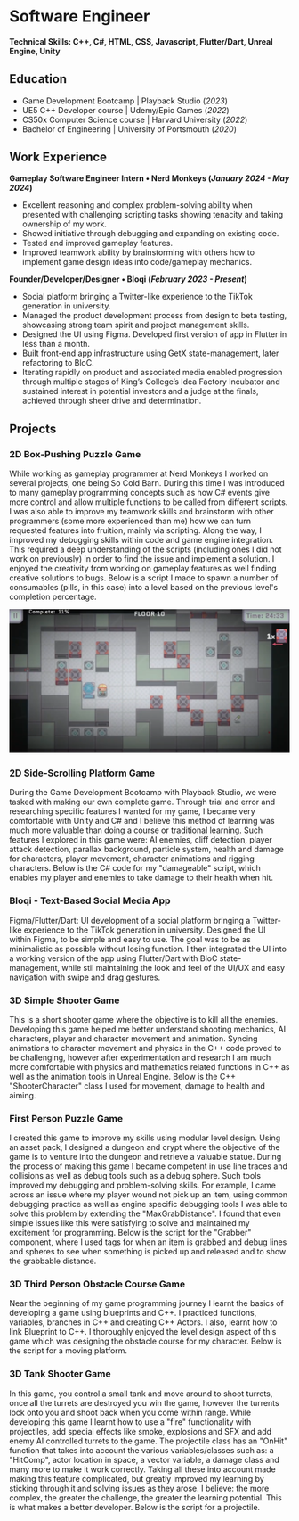 # Software Engineer

#### Technical Skills: C++, C#, HTML, CSS, Javascript, Flutter/Dart, Unreal Engine, Unity

## Education
- Game Development Bootcamp | Playback Studio (_2023_)								       		
- UE5 C++ Developer course | Udemy/Epic Games (_2022_)	 			        		
- CS50x Computer Science course | Harvard University (_2022_)
- Bachelor of Engineering | University of Portsmouth (_2020_)

## Work Experience
**Gameplay Software Engineer Intern • Nerd Monkeys (_January 2024 - May 2024_)**
- Excellent reasoning and complex problem-solving ability when presented with challenging scripting tasks showing tenacity and taking ownership of my work.
- Showed initiative through debugging and expanding on existing code.
- Tested and improved gameplay features.
- Improved teamwork ability by brainstorming with others how to implement game design ideas into code/gameplay mechanics.

**Founder/Developer/Designer • Bloqi (_February 2023 - Present_)**
- Social platform bringing a Twitter-like experience to the TikTok generation in university.
- Managed the product development process from design to beta testing, showcasing strong team spirit and project management skills.
- Designed the UI using Figma. Developed first version of app in Flutter in less than a month.
- Built front-end app infrastructure using GetX state-management, later refactoring to BloC.
- Iterating rapidly on product and associated media enabled progression through multiple stages of King’s College’s Idea Factory Incubator and sustained interest in potential investors and a judge at the finals, achieved through sheer drive and determination.

## Projects
### 2D Box-Pushing Puzzle Game

While working as gameplay programmer at Nerd Monkeys I worked on several projects, one being So Cold Barn. During this time I was introduced to many gameplay programming concepts such as how C# events give more control and allow multiple functions to be called from different scripts. I was also able to improve my teamwork skills and brainstorm with other programmers (some more experienced than me) how we can turn requested features into fruition, mainly via scripting. Along the way, I improved my debugging skills within code and game engine integration. This required a deep understanding of the scripts (including ones I did not work on previously) in order to find the issue and implement a solution. I enjoyed the creativity from working on gameplay features as well finding creative solutions to bugs. Below is a script I made to spawn a number of consumables (pills, in this case) into a level based on the previous level's completion percentage.



![So Cold Barn](/assets/img/SoColdBarn.png)

### 2D Side-Scrolling Platform Game

During the Game Development Bootcamp with Playback Studio, we were tasked with making our own complete game. Through trial and error and researching specific features I wanted for my game, I became very comfortable with Unity and C# and I believe this method of learning was much more valuable than doing a course or traditional learning. Such features I explored in this game were: AI enemies, cliff detection, player attack detection, parallax background, particle system, health and damage for characters, player movement, character animations and rigging characters. Below is the C# code for my "damageable" script, which enables my player and enemies to take damage to their health when hit.

### Bloqi - Text-Based Social Media App

Figma/Flutter/Dart: UI development of a social platform bringing a Twitter-like experience to the TikTok generation in university. Designed the UI within Figma, to be simple and easy to use. The goal was to be as minimalistic as
possible without losing function. I then integrated the UI into a working version of the app using Flutter/Dart with BloC state-management, while stil maintaining the look and feel of the UI/UX and easy navigation with swipe and 
drag gestures.

### 3D Simple Shooter Game

This is a short shooter game where the objective is to kill all the enemies. Developing this game helped me better understand shooting mechanics, AI characters, player and character movement and animation. Syncing animations to character movement and physics in the C++ code proved to be challenging, however after experimentation and research I am much more comfortable with physics and mathematics related functions in C++ as well as the animation tools in Unreal Engine. Below is the C++ "ShooterCharacter" class I used for movement, damage to health and aiming.

### First Person Puzzle Game

I created this game to improve my skills using modular level design. Using an asset pack, I designed a dungeon and crypt where the objective of the game is to venture into the dungeon and retrieve a valuable statue. During the process of making this game I became competent in use line traces and collisions as well as debug tools such as a debug sphere. Such tools improved my debugging and problem-solving skills. For example, I came across an issue where my player wound not pick up an item, using common debugging practice as well as engine specific debugging tools I was able to solve this problem by extending the "MaxGrabDistance". I found that even simple issues like this were satisfying to solve and maintained my excitement for programming. Below is the script for the "Grabber" component, where I used tags for when an item is grabbed and debug lines and spheres to see when something is picked up and released and to show the grabbable distance.

### 3D Third Person Obstacle Course Game

Near the beginning of my game programming journey I learnt the basics of developing a game using blueprints and C++. I practiced functions, variables, branches in C++ and creating C++ Actors. I also, learnt how to link Blueprint to C++. I thoroughly enjoyed the level design aspect of this game which was designing the obstacle course for my character. Below is the script for a moving platform.

### 3D Tank Shooter Game

In this game, you control a small tank and move around to shoot turrets, once all the turrets are destroyed you win the game, however the turrents lock onto you and shoot back when you come within range. While developing this game I learnt how to use a "fire" functionality with projectiles, add special effects like smoke, explosions and SFX and add enemy AI controlled turrets to the game. The projectile class has an "OnHit" function that takes into account the various variables/classes such as: a "HitComp", actor location in space, a vector variable, a damage class and many more to make it work correctly. Taking all these into account made making this feature complicated, but greatly improved my learning by sticking through it and solving issues as they arose. I believe: the more complex, the greater the challenge, the greater the learning potential. This is what makes a better developer. Below is the script for a projectile.
